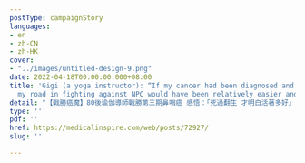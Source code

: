 ```yaml
---
postType: campaignStory
languages:
- en
- zh-CN
- zh-HK
cover:
- "../images/untitled-design-9.png"
date: 2022-04-18T00:00:00.000+08:00
title: 'Gigi (a yoga instructor): “If my cancer had been diagnosed and treated earlier,
  my road in fighting against NPC would have been relatively easier and less painful.”'
detail: "【戰勝癌魔】80後瑜伽導師戰勝第三期鼻咽癌 感悟：「死過翻生 才明白活著多好」"
type: ''
pdf: ''
href: https://medicalinspire.com/web/posts/72927/
slug: ''

---
```


